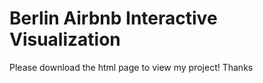 # Berlin Airbnb Interactive Visualization
Please download the html page to view my project!
Thanks 

